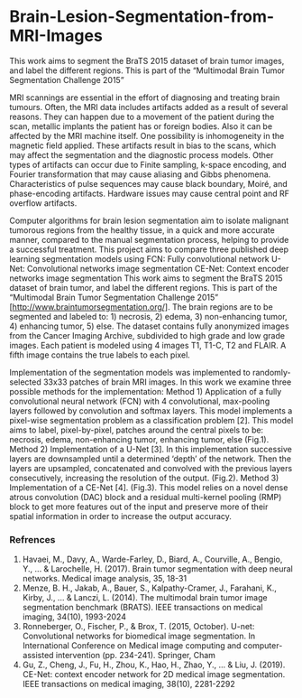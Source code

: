 # Brain-Lesion-Segmentation-from-MRI-Images
This work aims to segment the BraTS 2015 dataset of brain tumor images, and label the different regions. This is part of the “Multimodal Brain Tumor Segmentation Challenge 2015”

MRI scannings are essential in the effort of diagnosing and treating brain tumours. Often, the MRI data includes artifacts added as a result of several reasons. They can happen due to a movement of the patient during the scan, metallic implants the patient has or foreign bodies. Also it can be affected by the MRI machine itself. One possibility is inhomogeneity in the magnetic field applied. These artifacts result in bias to the scans, which may affect the segmentation and the diagnostic process models. Other types of artifacts can occur due to Finite sampling, k-space encoding, and Fourier transformation that may cause aliasing and Gibbs phenomena. Characteristics of pulse sequences may cause black boundary, Moiré, and phase-encoding artifacts. Hardware issues may cause central point and RF overflow artifacts. 

Computer algorithms for brain lesion segmentation aim to isolate malignant tumorous regions from the healthy tissue, in a quick and more accurate manner, compared to the manual segmentation process, helping to provide a successful treatment.
This project aims to compare three published deep learning segmentation models using 
FCN: Fully convolutional network
U-Net: Convolutional networks image segmentation
CE-Net: Context encoder networks image segmentation
This work aims to segment the BraTS 2015 dataset of brain tumor, and label the different regions. This is part of the “Multimodal Brain Tumor Segmentation Challenge 2015” [http://www.braintumorsegmentation.org/]. The brain regions are to be segmented and labeled to: 1) necrosis, 2) edema, 3) non-enhancing tumor, 4) enhancing tumor, 5) else. The dataset contains fully anonymized images from the Cancer Imaging Archive, subdivided to high grade and low grade images. Each patient is modeled using 4 images T1, T1-C, T2 and FLAIR. A fifth image contains the true labels to each pixel.

Implementation of the segmentation models was implemented to randomly-selected 33x33 patches of brain MRI images. In this work we examine three possible methods for the implementation:
Method 1)  Application of a fully convolutional neural network (FCN) with 4 convolutional, max-pooling layers followed by convolution and softmax layers. This model implements a pixel-wise segmentation problem as a classification problem [2]. This model aims to label, pixel-by-pixel, patches around the central pixels to be: necrosis, edema, non-enhancing tumor, enhancing tumor, else (Fig.1).
Method 2) Implementation of a U-Net [3]. In this implementation successive layers are downsampled until a determined ‘depth’ of the network. Then the layers are upsampled, concatenated and convolved with the previous layers consecutively, increasing the resolution of the output. (Fig.2). 
Method 3) Implementation of a CE-Net [4]. (Fig.3). This model relies on a novel  dense atrous convolution (DAC) block and a  residual multi-kernel pooling (RMP) block to get more features out of the input and preserve more of their spatial information in order to increase the output accuracy.


### Refrences
1. Havaei, M., Davy, A., Warde-Farley, D., Biard, A., Courville, A., Bengio, Y., ... & Larochelle, H. (2017). Brain tumor segmentation with deep neural networks. Medical image analysis, 35, 18-31
2. Menze, B. H., Jakab, A., Bauer, S., Kalpathy-Cramer, J., Farahani, K., Kirby, J., ... & Lanczi, L. (2014). The multimodal brain tumor image segmentation benchmark (BRATS). IEEE transactions on medical imaging, 34(10), 1993-2024
3. Ronneberger, O., Fischer, P., & Brox, T. (2015, October). U-net: Convolutional networks for biomedical image segmentation. In International Conference on Medical image computing and computer-assisted intervention (pp. 234-241). Springer, Cham
4. Gu, Z., Cheng, J., Fu, H., Zhou, K., Hao, H., Zhao, Y., ... & Liu, J. (2019). CE-Net: context encoder network for 2D medical image segmentation. IEEE transactions on medical imaging, 38(10), 2281-2292
